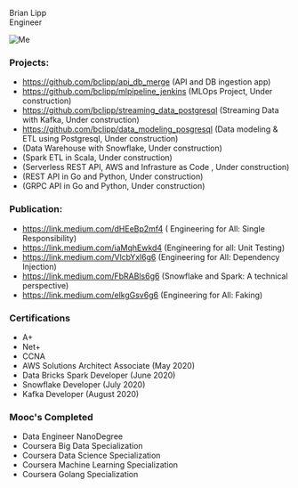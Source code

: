 Brian Lipp   
Engineer

![Me](https://media-exp1.licdn.com/dms/image/C4E03AQHDiHvcBV7cxg/profile-displayphoto-shrink_200_200/0?e=1594252800&v=beta&t=burBmC1awvZaL7SXrXXvKaXJnhn4wB3YErfRKedvqiw)

### Projects:
* https://github.com/bclipp/api_db_merge (API and DB ingestion app)
* https://github.com/bclipp/mlpipeline_jenkins (MLOps Project, Under construction) 
* https://github.com/bclipp/streaming_data_postgresql (Streaming Data with Kafka, Under construction) 
* https://github.com/bclipp/data_modeling_posgresql (Data modeling & ETL using Postgresql, Under construction)
* (Data Warehouse with Snowflake, Under construction)  
* (Spark ETL in Scala, Under construction)  
* (Serverless REST API, AWS and  Infrasture as Code , Under construction)  
* (REST API in Go and Python, Under construction)   
* (GRPC API in Go and Python, Under construction)  

### Publication:


 * https://link.medium.com/dHEeBp2mf4 ( Engineering for All: Single Responsibility)   
 * https://link.medium.com/iaMqhEwkd4 (Engineering for all: Unit Testing)   
 * https://link.medium.com/VlcbYxl6g6 (Engineering for All: Dependency Injection)   
 * https://link.medium.com/FbRABls6g6 (Snowflake and Spark: A technical perspective)   
 * https://link.medium.com/elkgGsv6g6 (Engineering for All: Faking)   
 
 ### Certifications
 * A+
 * Net+
 * CCNA
 * AWS Solutions Architect Associate (May 2020)
 * Data Bricks Spark Developer (June 2020)
 * Snowflake Developer (July 2020)
 * Kafka Developer (August 2020)
 
 ### Mooc's Completed
 * Data Engineer NanoDegree
 * Coursera Big Data Specialization
 * Coursera Data Science Specialization
 * Coursera Machine Learning Specialization
 * Coursera Golang Specialization
 
